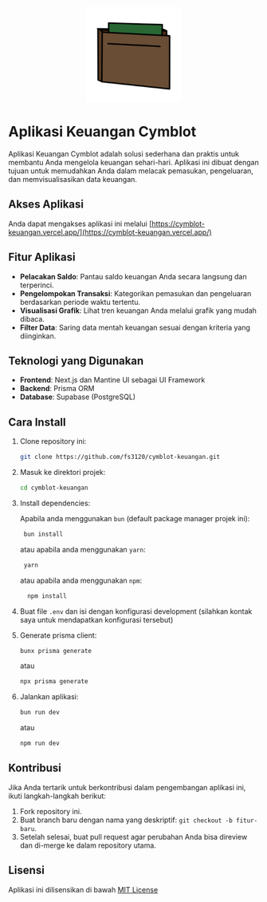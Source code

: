 <p align="center">
  <img src="./public/icons/android-chrome-192x192.png" alt="Aplikasi Keuangan Cymblot" />
</p>

# Aplikasi Keuangan Cymblot

Aplikasi Keuangan Cymblot adalah solusi sederhana dan praktis untuk membantu Anda mengelola keuangan sehari-hari. Aplikasi ini dibuat dengan tujuan untuk memudahkan Anda dalam melacak pemasukan, pengeluaran, dan memvisualisasikan data keuangan.

## Akses Aplikasi

Anda dapat mengakses aplikasi ini melalui [https://cymblot-keuangan.vercel.app/](https://cymblot-keuangan.vercel.app/)

## Fitur Aplikasi

- **Pelacakan Saldo**: Pantau saldo keuangan Anda secara langsung dan terperinci.
- **Pengelompokan Transaksi**: Kategorikan pemasukan dan pengeluaran berdasarkan periode waktu tertentu.
- **Visualisasi Grafik**: Lihat tren keuangan Anda melalui grafik yang mudah dibaca.
- **Filter Data**: Saring data mentah keuangan sesuai dengan kriteria yang diinginkan.

## Teknologi yang Digunakan

- **Frontend**: Next.js dan Mantine UI sebagai UI Framework
- **Backend**: Prisma ORM
- **Database**: Supabase (PostgreSQL)

## Cara Install

1. Clone repository ini:

   ```bash
   git clone https://github.com/fs3120/cymblot-keuangan.git
   ```

2. Masuk ke direktori projek:

   ```bash
   cd cymblot-keuangan
   ```

3. Install dependencies:

   Apabila anda menggunakan `bun` (default package manager projek ini):

   ```bash
    bun install
   ```

   atau apabila anda menggunakan `yarn`:

   ```bash
    yarn
   ```

   atau apabila anda menggunakan `npm`:

   ```bash
     npm install
   ```

4. Buat file `.env` dan isi dengan konfigurasi development (silahkan kontak saya untuk mendapatkan konfigurasi tersebut)
5. Generate prisma client:

   ```bash
   bunx prisma generate
   ```

   atau

   ```bash
   npx prisma generate
   ```

6. Jalankan aplikasi:

   ```bash
   bun run dev
   ```

   atau

   ```bash
   npm run dev
   ```

## Kontribusi

Jika Anda tertarik untuk berkontribusi dalam pengembangan aplikasi ini, ikuti langkah-langkah berikut:

1. Fork repository ini.
2. Buat branch baru dengan nama yang deskriptif: `git checkout -b fitur-baru`.
3. Setelah selesai, buat pull request agar perubahan Anda bisa direview dan di-merge ke dalam repository utama.

## Lisensi

Aplikasi ini dilisensikan di bawah [MIT License](https://github.com/fs3120/cymblot-keuangan/blob/1.3/LICENSE.md)

